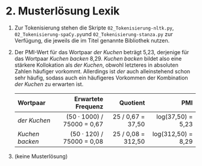 # 2. Musterlösung Lexik

1. Zur Tokenisierung stehen die Skripte `02_Tokenisierung-nltk.py`,
  `02_Tokenisierung-spaCy.py`und `02_Tokenisierung-stanza.py` zur Verfügung,
  die jeweils die im Titel genannte Bibliothek nutzen.

2. Der PMI-Wert für das Wortpaar *der Kuchen* beträgt 5,23, derjenige für das
   Wortpaar *Kuchen backen* 8,29. *Kuchen backen* bildet also eine stärkere
   Kollokation als *der Kuchen*, obwohl letzteres in absoluten Zahlen häufiger
   vorkommt. Allerdings ist *der* auch alleinstehend schon sehr häufig, sodass
   auch ein häufigeres Vorkommen der Kombination *der Kuchen* zu erwarten ist.

   | Wortpaar        |         Erwartete Frequenz |           Quotient |                PMI |
   |:----------------|---------------------------:|-------------------:|-------------------:|
   | _der Kuchen_    | (50 · 1000) / 75000 = 0,67 |  25 / 0,67 = 37,50 |  log(37,50) = 5,23 |
   | _Kuchen backen_ |  (50 · 120) / 75000 = 0,08 | 25 / 0,08 = 312,50 | log(312,50) = 8,29 |

3. (keine Musterlösung)
